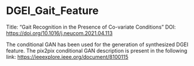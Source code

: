 # DGEI_Gait_Feature

Title: “Gait Recognition in the Presence of Co-variate Conditions”
DOI: https://doi.org/10.1016/j.neucom.2021.04.113 

The conditional GAN has been used for the generation of synthesized DGEI feature. The pix2pix conditional GAN description is present in the following link: https://ieeexplore.ieee.org/document/8100115
